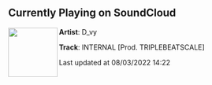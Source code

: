 ## Currently Playing on SoundCloud

[<img align="left" width="100" src="https://i1.sndcdn.com/artworks-DWpZCk7y8vIHEaIV-JvWoUg-t500x500.jpg">](https://soundcloud.com/d_vy/internal-1)

**Artist**: D_vy 

**Track**: INTERNAL [Prod. TRIPLEBEATSCALE]

Last updated at 08/03/2022 14:22
